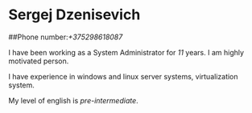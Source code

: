 # **Sergej Dzenisevich**
##Phone number:*+375298618087*

I have been working as a System Administrator for *11* years. I am highly motivated person.

I have experience in windows and linux server systems, virtualization system.

My level of english is *pre-intermediate*.

